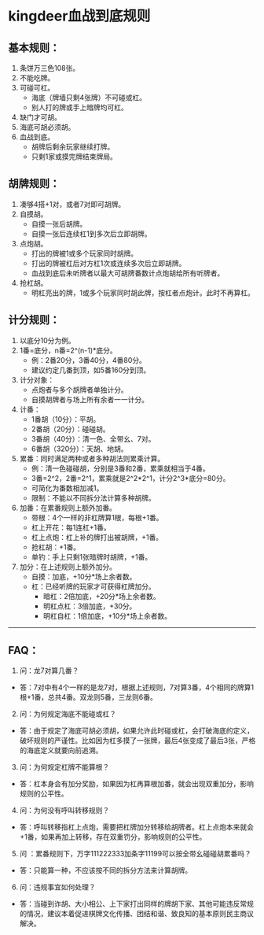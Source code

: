 # kingdeer血战到底规则

## 基本规则：
1. 条饼万三色108张。
2. 不能吃牌。
3. 可碰可杠。
    + 海底（牌墙只剩4张牌）不可碰或杠。
    + 别人打的牌或手上暗牌均可杠。
4. 缺门才可胡。
5. 海底可胡必须胡。
6. 血战到底。
    + 胡牌后剩余玩家继续打牌。
    + 只剩1家或摸完牌结束牌局。

## 胡牌规则：
1. 凑够4搭+1对，或者7对即可胡牌。
2. 自摸胡。
    + 自摸一张后胡牌。
    + 自摸一张后连续杠1到多次后立即胡牌。
3. 点炮胡。
    + 打出的牌被1或多个玩家同时胡牌。
    + 打出的牌被杠后对方杠1次或连续多次后立即胡牌。
    + 血战到底后未听牌者以最大可胡牌番数计点炮胡给所有听牌者。
4. 抢杠胡。
    + 明杠亮出的牌，1或多个玩家同时胡此牌，按杠者点炮计。此时不再算杠。
    
## 计分规则：
1. 以底分10分为例。
2. 1番=底分，n番=2^(n-1)\*底分。
    + 例：2番20分，3番40分，4番80分。
    + 建议约定几番到顶，如5番160分到顶。
3. 计分对象：
    + 点炮者与多个胡牌者单独计分。
    + 自摸胡牌者与场上所有余者一一计分。
4. 计番：
    + 1番胡（10分）：平胡。
    + 2番胡（20分）：碰碰胡。
    + 3番胡（40分）：清一色、全带幺、7对。
    + 6番胡（320分）：天胡、地胡。
5. 累番：同时满足两种或者多种胡法则累乘计算。
    + 例：清一色碰碰胡，分别是3番和2番，累乘就相当于4番。
    + 3番=2^2，2番=2^1，累乘就是2^2\*2^1，计分2^3\*底分=80分。
    + 可简化为番数相加减1。
    + 限制：不能以不同拆分法计算多种胡牌。
6. 加番：在累番规则上额外加番。
    + 带根：4个一样的非杠牌算1根，每根+1番。
    + 杠上开花：每1连杠+1番。
    + 杠上点炮：杠上补的牌打出被胡牌，+1番。
    + 抢杠胡：+1番。
    + 单钓：手上只剩1张暗牌时胡牌，+1番。
7. 加分：在上述规则上额外加分。
    + 自摸：加底，+10分\*场上余者数。
    + 杠：已经听牌的玩家才可获得杠牌加分。
        + 暗杠：2倍加底，+20分\*场上余者数。
        + 明杠点杠：3倍加底，+30分。
        + 明杠自杠：1倍加底，+10分\*场上余者数。

---
## FAQ：
1. 问：龙7对算几番？
+ 答：7对中有4个一样的是龙7对，根据上述规则，7对算3番，4个相同的牌算1根+1番，总共4番。双龙则5番，三龙则6番。

2. 问：为何规定海底不能碰或杠？
+ 答：由于规定了海底可胡必须胡，如果允许此时碰或杠，会打破海底的定义，破坏规则的严谨性。比如因为杠多摸了一张牌，最后4张变成了最后3张，严格的海底定义就要向前追溯。

3. 问：为何规定杠牌不能算根？
+ 答：杠本身会有加分奖励，如果因为杠再算根加番，就会出现双重加分，影响规则的公平性。

4. 问：为何没有呼叫转移规则？
+ 答：呼叫转移指杠上点炮，需要把杠牌加分转移给胡牌者。杠上点炮本来就会+1番，如果再加上转移，存在双重罚分，影响规则的公平性。

5. 问 ：累番规则下，万字111222333加条字11199可以按全带幺碰碰胡累番吗？
+ 答：只能算一种，不应该按不同的拆分方法来计算胡牌。

6. 问：违规事宜如何处理？
+ 答：当碰到诈胡、大小相公、上下家打出同样的牌胡下家、其他可能违反常规的情况，建议本着促进棋牌文化传播、团结和谐、致良知的基本原则民主商议解决。



